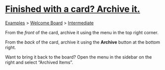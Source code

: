 # [Finished with a card? Archive it.](https://trello.com/c/rZubWzHc/12-finished-with-a-card-archive-it)

[Examples](../../README.md) > [Welcome Board](../README.md) > [Intermediate](README.md)



From the *front* of the card, archive it using the menu in the top right corner.

From the *back* of the card, archive it using the **Archive** button at the bottom right.

Want to bring it back to the board? Open the menu in the sidebar on the right and select “Archived Items”.

